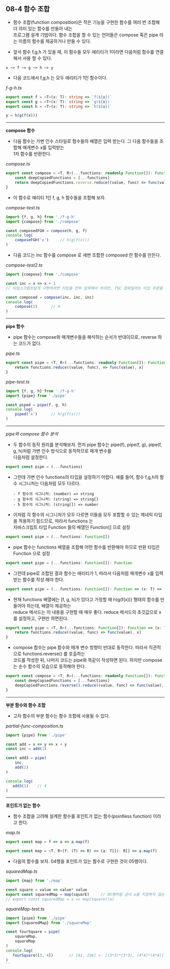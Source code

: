 ## 08-4 함수 조합

- 함수 조합(function composition)은 작은 기능을 구현한 함수를 여러 번 조합해 더 의미 있는 함수를 만들어 내는   
  프로그램 설계 기법이다. 함수 조합을 할 수 있는 언어들은 compose 혹은 pipe 라는 이름의 함수를 제공하거나 만들 수 있다.
  
- 앞서 함수 f,g,h 가 있을 때, 이 함수들 모두 애리티가 1이라면 다음처럼 함수를 연결해서 사용 할 수 있다.
 
```
x ~> f ~> g ~> h ~> y
```

- 다음 코드에서 f,g,h 는 모두 애리티가 1인 함수이다.

_f-g-h.ts_

```typeScript
export const f = <T>(x: T): string => `f(${x})`
export const g = <T>(x: T): string => `g(${x})`
export const h = <T>(x: T): string => `h(${x})`
```

```typeScript
y = h(g(f(x)))
```

***

__compose 함수__

- 다음 함수는 가변 인수 스타일로 함수들의 배열은 입력 받는다. 그 다음 함수들을 조합해 매개변수 x를 입력받는  
  1차 함수를 반환한다.
  
_compose.ts_  

```typeScript
export const compose = <T, R>(...functions: readonly Function[]): Function => (x:T): (T) => R => {
    const deepCopiedFunctions = [...functions]
    return deepCopiedFunctions.reverse.reduce((value, func) => func(value), x)
}
```
- 이 함수로 애리티 1인 f, g, h 함수들을 조합해 보자.

_compose-test.ts_

```typeScript
import {f, g, h} from './f-g-h'
import {compose} from './compose'

const composedFGH = compose(h, g, f)
console.log(
    composeFGH('x')     // h(g(f(x)))
)
```

- 다음 코드는 inc 함수를 compose 로 세번 조합한 composed 란 함수를 만든다. 

_compose-test2.ts_

```typeScript
import {compose} from './compose'

const inc = x => x + 1        
// 타입스크립트답게 구현하려면 타입을 전부 입력해야 하지만, TSC 컴파일러는 타입 추론을 사용해 생략된 타입을 찾을 수 있다.

const composed = compose(inc, inc, inc)
console.log(
    compose(1)      // 4
)
```

***

__pipe 함수__

- pipe 함수는 compose와 매개변수들을 해석하는 순서가 반대이므로, reverse 하는 코드가 없다.

_pipe.ts_ 

```typeScript
export const pipe = <T, R>(...functions: readonly Function[]): Function => (x:T): (T) => R => {
    return functions.reduce((value, func), => func(value), x)
}
```

_pipe-test.ts_

```typeScript
import {f, g, h} from './f-g-h'
import {pipe} from './pipe'

const piped = pipe(f, g, h)
console.log(
    piped('x')      // h(g(f(x)))
)
```

***

_pipe와 compose 함수 분석_

- 두 함수의 동작 원리를 분석해보자. 먼저 pipe 함수는 pipe(f), pipe(f, g), pipe(f, g, h)처럼 가변 인수 방식으로 동작하므로 매개 변수를   
  다음처럼 설정한다.
  
```typeScript
export const pipe = (...functions)
```

- 그런데 가변 인수 functions의 타입을 설정하기 어렵다. 예를 들어, 함수 f,g,h의 함수 시그니처는 다음처럼 모두 다르다.

      - f 함수의 시그니처: (number) => string
      - g 함수의 시그니처: (string) => string[]
      - h 함수의 시그니처: (string[]) => number
      
- 이처럼 각 함수의 시그니처가 모두 다르면 이들을 모두 포함할 수 있는 제네릭 타입을 적용하기 힘드므로, 따라서 functions 는   
  자바스크립트 타입 Function 들의 배열인 Function[] 으로 설정
  
```typeScript
export const pipe = (...functions: Function[])
```

- pipe 함수는 functions 배열을 조합해 어떤 함수를 반환해야 하므로 반환 타입은 Function 으로 설정

```typeScript
export const pipe = (...functions: Function[]): Function
```

- 그런데 pipe로 조합된 결과 함수는 애리티가 1, 따라서 다음처럼 매개변수 x를 입력받는 함수를 작성 해야 한다.

```typeScript
export const pipe = (...functions: Function[]): Function => (x: T) => (T) => R
```

- 현재 functions 배열에는 [f, g, h]가 있다고 가정할 때 h(g(f(x))) 형태의 함수를 만들어야 하는데, 배열이 제공하는   
  reduce 메서드는 이 내용을 구현할 때 매우 좋다. reduce 메서드의 초깃값으로 x 를 설정하고, 구현만 하면된다.
  
```typeScript
export const pipe = <T, R>(...functions: Function[]): Function => (x: T) => (T) => R => {
    return functions.reduce((value, func) => func(value), x)
}
```

- compose 함수는 pipe 함수와 매개 변수 방향이 반대로 동작한다. 따라서 직관적으로 functions.reverse() 를 호출하는  
  코드를 작성한 뒤, 나머지 코드는 pipe와 똑같이 작성하면 된다. 하지만 compose는 순수 함수의 모습으로 동작해야 한다.
  
```typeScript
export const compose = <T, R>(...functions: readonly Function[]): Function => (x:T): (T) => R => {
    const deepCopiedFunctions = [...functions]
    deepCopiedFunctions.reverse().reduce((value, func) => func(value), x)
}
```

***

__부분 함수와 함수 조합__

- 고차 함수의 부분 함수는 함수 조합에 사용될 수 있다.

_partial-func-composition.ts_

```typeScript
import {pipe} from './pipe'

const add = x => y => x + y 
const inc = add(1) 

const add3 = pipe( 
    inc,
    add(2)
)

console.log(
   add3(1)    // 4
)
```

***

__포인트가 없는 함수__

- 함수 조합을 고려해 설계한 함수를 포인트가 없는 함수(pointless function) 이라고 한다.

_map.ts_

```typeScript
export const map = f => a => a.map(f) 
```

```typeScript
export const map = <T, R>(f: (T) => R) => (a: T[]): R[] => a.map(f)
```

- 다음의 함수를 보자. 04행을 포인트가 있는 함수로 구현한 것이 05행이다.

_squaredMap.ts_

```typeScript
import {map} from './map'

const square = value => value* value
export const squaredMap = map(squarE)     // 05행처럼 굳이 a를 지정하지 않는다 
// export const squaredMap = a => map(square)(a)
```

_squareMap-test.ts_

```typeScript
import {pipe} from './pipe'
import {squaredMap} from './squareMap'

const fourSquare = pipe(
    squareMap,
    squareMap
)
console.log(
   fourSquare([3, 4])       // [81, 256] <- [(3*3)*(3*3), (4*4)*(4*4)]
)
``
